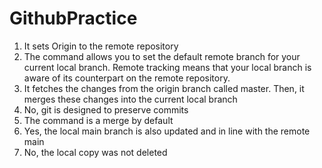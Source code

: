 # GithubPractice

1. It sets Origin to the remote repository
2. The command allows you to set the default remote branch for your current local branch. Remote tracking means that your local branch is aware of its counterpart on the remote repository.
3. It fetches the changes from the origin branch called master. Then, it merges these changes into the current local branch
4. No, git is designed to preserve commits
5. The command is a merge by default
6. Yes, the local main branch is also updated and in line with the remote main
7. No, the local copy was not deleted
